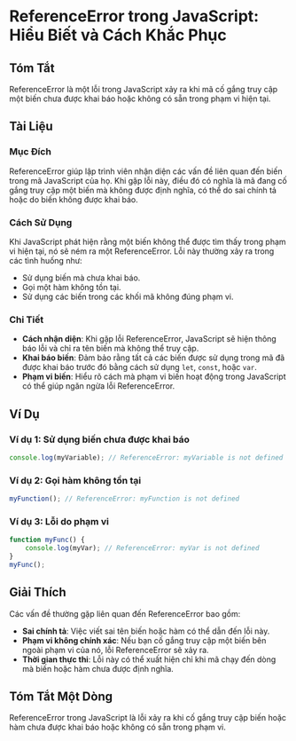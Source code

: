 <!--
Meta Description: # ReferenceError trong JavaScript: Hiểu Biết và Cách Khắc Phục ## Tóm Tắt ReferenceError là một lỗi trong JavaScript xảy ra khi mã cố gắng truy cập mộ...
Meta Keywords: biến, referenceerror, trong, lỗi, javascript
-->

# ReferenceError trong JavaScript: Hiểu Biết và Cách Khắc Phục

## Tóm Tắt
ReferenceError là một lỗi trong JavaScript xảy ra khi mã cố gắng truy cập một biến chưa được khai báo hoặc không có sẵn trong phạm vi hiện tại.

## Tài Liệu
### Mục Đích
ReferenceError giúp lập trình viên nhận diện các vấn đề liên quan đến biến trong mã JavaScript của họ. Khi gặp lỗi này, điều đó có nghĩa là mã đang cố gắng truy cập một biến mà không được định nghĩa, có thể do sai chính tả hoặc do biến không được khai báo.

### Cách Sử Dụng
Khi JavaScript phát hiện rằng một biến không thể được tìm thấy trong phạm vi hiện tại, nó sẽ ném ra một ReferenceError. Lỗi này thường xảy ra trong các tình huống như:

- Sử dụng biến mà chưa khai báo.
- Gọi một hàm không tồn tại.
- Sử dụng các biến trong các khối mã không đúng phạm vi.

### Chi Tiết
- **Cách nhận diện**: Khi gặp lỗi ReferenceError, JavaScript sẽ hiện thông báo lỗi và chỉ ra tên biến mà không thể truy cập.
- **Khai báo biến**: Đảm bảo rằng tất cả các biến được sử dụng trong mã đã được khai báo trước đó bằng cách sử dụng `let`, `const`, hoặc `var`.
- **Phạm vi biến**: Hiểu rõ cách mà phạm vi biến hoạt động trong JavaScript có thể giúp ngăn ngừa lỗi ReferenceError.

## Ví Dụ
### Ví dụ 1: Sử dụng biến chưa được khai báo
```javascript
console.log(myVariable); // ReferenceError: myVariable is not defined
```

### Ví dụ 2: Gọi hàm không tồn tại
```javascript
myFunction(); // ReferenceError: myFunction is not defined
```

### Ví dụ 3: Lỗi do phạm vi
```javascript
function myFunc() {
    console.log(myVar); // ReferenceError: myVar is not defined
}
myFunc();
```

## Giải Thích
Các vấn đề thường gặp liên quan đến ReferenceError bao gồm:

- **Sai chính tả**: Việc viết sai tên biến hoặc hàm có thể dẫn đến lỗi này.
- **Phạm vi không chính xác**: Nếu bạn cố gắng truy cập một biến bên ngoài phạm vi của nó, lỗi ReferenceError sẽ xảy ra.
- **Thời gian thực thi**: Lỗi này có thể xuất hiện chỉ khi mã chạy đến dòng mà biến hoặc hàm chưa được định nghĩa.

## Tóm Tắt Một Dòng
ReferenceError trong JavaScript là lỗi xảy ra khi cố gắng truy cập biến hoặc hàm chưa được khai báo hoặc không có sẵn trong phạm vi.